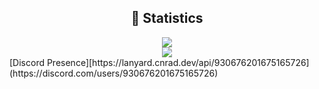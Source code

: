 <div align="center">
    <h2 align="center">🔴 Statistics</h2>
    <div>
        <img src="https://github-readme-stats.vercel.app/api?username=TanmayBoy&show_icons=true&bg_color=00000000">
    </div>
    <div>
        <img src="http://github-readme-streak-stats.herokuapp.com?user=TanmayBoy&theme=tokyonight_duo&hide_border=true&mode=weekly">
    </div>
</div>
[Discord Presence][https://lanyard.cnrad.dev/api/930676201675165726](https://discord.com/users/930676201675165726)
